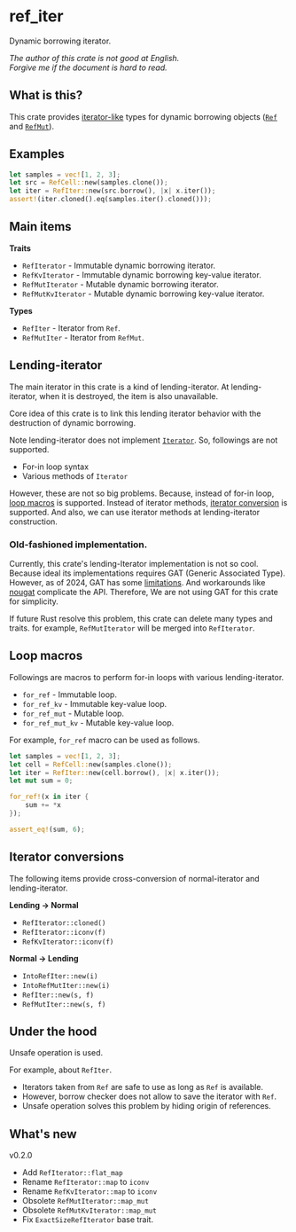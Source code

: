 ref_iter
===

Dynamic borrowing iterator.

*The author of this crate is not good at English.*  
*Forgive me if the document is hard to read.*

## What is this?

This crate provides [iterator-like](#lending-iterator) types
for dynamic borrowing objects ([`Ref`] and [`RefMut`]).

[`Ref`]:https://doc.rust-lang.org/core/cell/struct.Ref.html
[`RefMut`]:https://doc.rust-lang.org/core/cell/struct.RefMut.html

## Examples

```rust
let samples = vec![1, 2, 3];
let src = RefCell::new(samples.clone());
let iter = RefIter::new(src.borrow(), |x| x.iter());
assert!(iter.cloned().eq(samples.iter().cloned()));
```

## Main items

**Traits**
* `RefIterator` - Immutable dynamic borrowing iterator.
* `RefKvIterator` - Immutable dynamic borrowing key-value iterator.
* `RefMutIterator` - Mutable dynamic borrowing iterator.
* `RefMutKvIterator` - Mutable dynamic borrowing key-value iterator.

**Types**
* `RefIter` - Iterator from `Ref`.
* `RefMutIter` - Iterator from `RefMut`.

## Lending-iterator

The main iterator in this crate is a kind of lending-iterator.
At lending-iterator, when it is destroyed, the item is also unavailable.

Core idea of this crate is to link this lending iterator behavior
with the destruction of dynamic borrowing.

Note lending-iterator does not implement [`Iterator`].
So, followings are not supported.

* For-in loop syntax 
* Various methods of `Iterator` 

However, these are not so big problems. Because, instead of for-in loop,
[loop macros](#loop-macros) is supported. Instead of iterator methods,
[iterator conversion](#iterator-conversion) is supported. And also,
we can use iterator methods at lending-iterator construction.

[`Iterator`]:https://doc.rust-lang.org/core/iter/trait.Iterator.html

### Old-fashioned implementation.

Currently, this crate's lending-Iterator implementation is not so cool.
Because ideal its implementations requires GAT (Generic Associated Type).
However, as of 2024, GAT has some [limitations][gat-issue]. And workarounds
like [nougat] complicate the API. Therefore, We are not using GAT for this
crate for simplicity.

If future Rust resolve this problem, this crate can delete many types and
traits. for example, `RefMutIterator` will be merged into `RefIterator`.

[gat-issue]:https://blog.rust-lang.org/2022/10/28/gats-stabilization.html
[nougat]:https://crates.io/crates/nougat

## Loop macros

Followings are macros to perform for-in loops with various lending-iterator.

* `for_ref` - Immutable loop.
* `for_ref_kv` - Immutable key-value loop.
* `for_ref_mut` - Mutable loop.
* `for_ref_mut_kv` - Mutable key-value loop.

For example, `for_ref` macro can be used as follows.

```rust
let samples = vec![1, 2, 3];
let cell = RefCell::new(samples.clone());
let iter = RefIter::new(cell.borrow(), |x| x.iter());
let mut sum = 0;

for_ref!(x in iter {
    sum += *x
});

assert_eq!(sum, 6);
```

## Iterator conversions

The following items provide cross-conversion of normal-iterator
and lending-iterator.

**Lending -> Normal**
* `RefIterator::cloned()`
* `RefIterator::iconv(f)`
* `RefKvIterator::iconv(f)`

**Normal -> Lending**
* `IntoRefIter::new(i)`
* `IntoRefMutIter::new(i)`
* `RefIter::new(s, f)`
* `RefMutIter::new(s, f)`

## Under the hood

Unsafe operation is used.

For example, about `RefIter`.

* Iterators taken from `Ref` are safe to use as long as `Ref` is available.
* However, borrow checker does not allow to save the iterator with `Ref`.
* Unsafe operation solves this problem by hiding origin of references.

## What's new

v0.2.0

* Add `RefIterator::flat_map`
* Rename `RefIterator::map` to `iconv`
* Rename `RefKvIterator::map` to `iconv`
* Obsolete `RefMutIterator::map_mut`
* Obsolete `RefMutKvIterator::map_mut`
* Fix `ExactSizeRefIterator` base trait.
